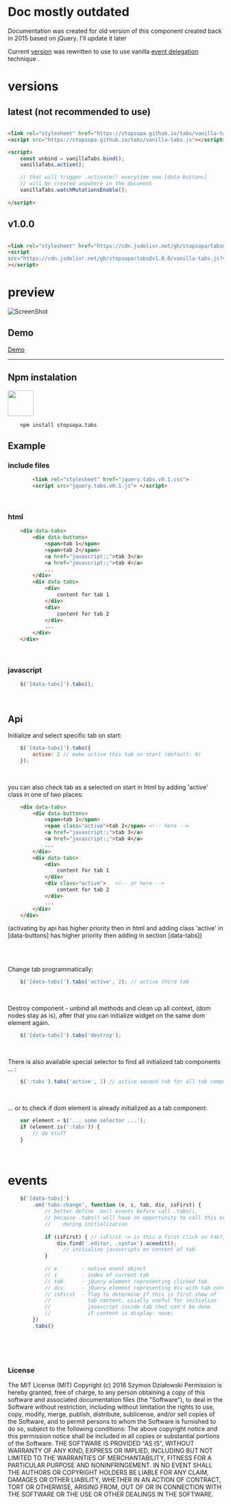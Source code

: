 # Doc mostly outdated

Documentation was created for old version of this component created back in 2015 based on jQuery.
I'll update it later

Current [version](https://stopsopa.github.io/tabs/) was rewritten to use to use vanilla [event delegation](https://developer.mozilla.org/en-US/docs/Learn/JavaScript/Building_blocks/Event_bubbling#event_delegation) technique
.

# versions

## latest (not recommended to use)
```html

<link rel="stylesheet" href="https://stopsopa.github.io/tabs/vanilla-tabs.css" />                
<script src="https://stopsopa.github.io/tabs/vanilla-tabs.js"></script>

<script>
    const unbind = vanillaTabs.bind();
    vanillaTabs.active();

    // that will trigger .activate() everytime new [data-buttons] 
    // will be created anywhere in the document
    vanillaTabs.watchMutationsEnable();
    
</script>

```

## v1.0.0

```html

<link rel="stylesheet" href="https://cdn.jsdelivr.net/gh/stopsopa/tabs@v1.0.0/vanilla-tabs.css" />  
<script 
src="https://cdn.jsdelivr.net/gh/stopsopa/tabs@v1.0.0/vanilla-tabs.js?vanilla-tabs-autoenable"
></script>

```

# preview
  
![ScreenShot](tabs.gif)

## Demo

  [Demo](https://stopsopa.github.io/tabs/)

***

## Npm instalation 

<a href="https://www.npmjs.com/package/stopsopa.tabs">
<img width="60" src="https://www.npmjs.com/static/images/npm-logo.svg">
</a>

```
    npm install stopsopa.tabs
```

## Example


### include files

```html
        <link rel="stylesheet" href="jquery.tabs.v0.1.css">
        <script src="jquery.tabs.v0.1.js"> </script>  
```    
 

### html

```html
    <div data-tabs>
        <div data-buttons>
            <span>tab 1</span>
            <span>tab 2</span>
            <a href="javascript:;">tab 3</a>
            <a href="javascript:;">tab 4</a>
            ...
        </div>
        <div data-tabs>
            <div>
                content for tab 1
            </div>
            <div>
                content for tab 2
            </div>
            ...
        </div>
    </div>  
```    
 

### javascript

```javascript
    $('[data-tabs]').tabs();        
```  
 

## Api

Initialize and select specific tab on start:

```javascript
    $('[data-tabs]').tabs({
        active: 2 // make active this tab on start (default: 0) 
    });
```   
 

you can also check tab as a selected on start in html by adding 'active' class in one of two places:


```html
    <div data-tabs>
        <div data-buttons>
            <span>tab 1</span>
            <span class="active">tab 2</span> <!-- here -->
            <a href="javascript:;">tab 3</a>
            <a href="javascript:;">tab 4</a>
            ...
        </div>
        <div data-tabs>
            <div>
                content for tab 1
            </div>
            <div class="active">   <!-- or here -->
                content for tab 2
            </div>
            ...
        </div>
    </div>  
```  

(activating by api has higher priority then in html and
adding class 'active' in [data-buttons] has higher priority then adding in section [data-tabs])  
 
  
 

Change tab programmatically: 

```javascript
    $('[data-tabs]').tabs('active', 2); // active third tab
```  
 

Destroy component - unbind all methods and clean up all context, (dom nodes stay as is),
after that you can initialize widget on the same dom element again.

```javascript
    $('[data-tabs]').tabs('destroy');
```  
 

There is also available special selector to find all initialized tab components ... :


```javascript
    $(':tabs').tabs('active', 1) // active second tab for all tab components
```  
 

... or to check if dom element is already initialized as a tab component:

```javascript
    var element = $('... some selector ...');
    if (element.is(':tabs')) {
        // do stuff
    }
```  
 

# events

```javascript
    $('[data-tabs]')
        .on('tabs:change', function (e, i, tab, div, isFirst) {
            // better define .on() events before call .tabs(),
            // because .tabs() will have no opportunity to call this event 
            //    during initialization
            
            if (isFirst) { // isFirst -> is this a first click on tab?,
                div.find('.editor, .syntax').aceedit(); 
                  // initialize javascripts on content of tab
            }
            
            // e        - native event object
            // i        - index of current tab
            // tab      - jQuery element representing clicked tab
            // div      - jQuery element representing div with tab content
            // isFirst  - flag to determine if this is first show of 
            //            tab content, usially useful for initialize 
            //            javascript inside tab that can't be done 
            //            if content is display: none;
        })
        .tabs()
```  
 
  
 

### License

The MIT License (MIT)
Copyright (c) 2016 Szymon Działowski
Permission is hereby granted, free of charge, to any person obtaining a copy of this software and associated documentation files (the "Software"), to deal in the Software without restriction, including without limitation the rights to use, copy, modify, merge, publish, distribute, sublicense, and/or sell copies of the Software, and to permit persons to whom the Software is furnished to do so, subject to the following conditions:
The above copyright notice and this permission notice shall be included in all copies or substantial portions of the Software.
THE SOFTWARE IS PROVIDED "AS IS", WITHOUT WARRANTY OF ANY KIND, EXPRESS OR IMPLIED, INCLUDING BUT NOT LIMITED TO THE WARRANTIES OF MERCHANTABILITY, FITNESS FOR A PARTICULAR PURPOSE AND NONINFRINGEMENT. IN NO EVENT SHALL THE AUTHORS OR COPYRIGHT HOLDERS BE LIABLE FOR ANY CLAIM, DAMAGES OR OTHER LIABILITY, WHETHER IN AN ACTION OF CONTRACT, TORT OR OTHERWISE, ARISING FROM, OUT OF OR IN CONNECTION WITH THE SOFTWARE OR THE USE OR OTHER DEALINGS IN THE SOFTWARE.


